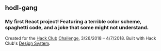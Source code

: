 ## hodl-gang

### My first React project! Featuring a terrible color scheme, spaghetti code, and a joke that some might not understand.

Created for the [Hack Club](https://hackclub.com) [Challenge](https://hackclub.com/challenge), 3/26/2018 – 4/7/2018. Built with Hack Club's [Design System](https://github.com/hackclub/design-system).
